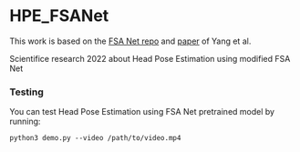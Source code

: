 # HPE_FSANet
This work is based on the [FSA Net repo](https://github.com/shamangary/FSA-Net) and [paper](https://openaccess.thecvf.com/content_CVPR_2019/papers/Yang_FSA-Net_Learning_Fine-Grained_Structure_Aggregation_for_Head_Pose_Estimation_From_CVPR_2019_paper.pdf) of Yang et al.

Scientifice research 2022 about Head Pose Estimation using modified FSA Net

### Testing
You can test Head Pose Estimation using FSA Net pretrained model by running: 
```
python3 demo.py --video /path/to/video.mp4
```
